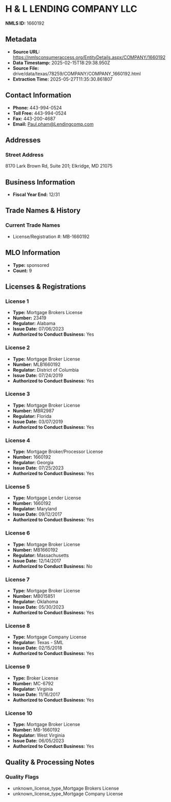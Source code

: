 # H & L LENDING COMPANY LLC

**NMLS ID:** 1660192

## Metadata
- **Source URL:** https://nmlsconsumeraccess.org/EntityDetails.aspx/COMPANY/1660192
- **Data Timestamp:** 2025-02-15T18:29:38.950Z
- **Source File:** drive/data/texas/78259/COMPANY/COMPANY_1660192.html
- **Extraction Time:** 2025-05-27T11:35:30.861807

## Contact Information
- **Phone:** 443-994-0524
- **Toll Free:** 443-994-0524
- **Fax:** 443-200-4687
- **Email:** Paul.pham@Lendingcomp.com

## Addresses
### Street Address
8170 Lark Brown Rd, Suite 201; Elkridge, MD 21075

## Business Information
- **Fiscal Year End:** 12/31

## Trade Names & History
### Current Trade Names
- License/Registration #: MB-1660192

## MLO Information
- **Type:** sponsored
- **Count:** 9

## Licenses & Registrations

### License 1
- **Type:** Mortgage Brokers License
- **Number:** 23419
- **Regulator:** Alabama
- **Issue Date:** 07/06/2023
- **Authorized to Conduct Business:** Yes

### License 2
- **Type:** Mortgage Broker License
- **Number:** MLB1660192
- **Regulator:** District of Columbia
- **Issue Date:** 07/24/2019
- **Authorized to Conduct Business:** Yes

### License 3
- **Type:** Mortgage Broker License
- **Number:** MBR2987
- **Regulator:** Florida
- **Issue Date:** 03/07/2019
- **Authorized to Conduct Business:** Yes

### License 4
- **Type:** Mortgage Broker/Processor License
- **Number:** 1660192
- **Regulator:** Georgia
- **Issue Date:** 07/25/2023
- **Authorized to Conduct Business:** Yes

### License 5
- **Type:** Mortgage Lender License
- **Number:** 1660192
- **Regulator:** Maryland
- **Issue Date:** 09/12/2017
- **Authorized to Conduct Business:** Yes

### License 6
- **Type:** Mortgage Broker License
- **Number:** MB1660192
- **Regulator:** Massachusetts
- **Issue Date:** 12/14/2017
- **Authorized to Conduct Business:** No

### License 7
- **Type:** Mortgage Broker License
- **Number:** MB015851
- **Regulator:** Oklahoma
- **Issue Date:** 05/30/2023
- **Authorized to Conduct Business:** Yes

### License 8
- **Type:** Mortgage Company License
- **Regulator:** Texas - SML
- **Issue Date:** 02/15/2018
- **Authorized to Conduct Business:** Yes

### License 9
- **Type:** Broker License
- **Number:** MC-6792
- **Regulator:** Virginia
- **Issue Date:** 11/16/2017
- **Authorized to Conduct Business:** Yes

### License 10
- **Type:** Mortgage Broker License
- **Number:** MB-1660192
- **Regulator:** West Virginia
- **Issue Date:** 06/05/2023
- **Authorized to Conduct Business:** Yes

## Quality & Processing Notes
### Quality Flags
- unknown_license_type_Mortgage Brokers License
- unknown_license_type_Mortgage Company License
